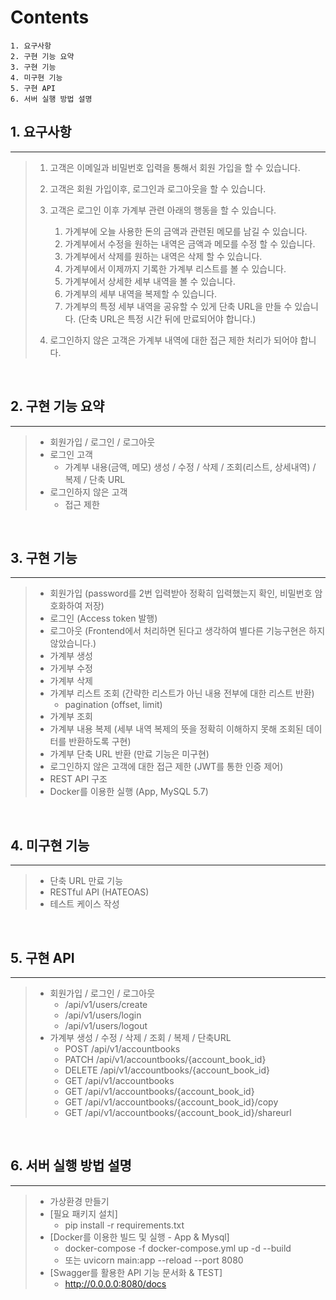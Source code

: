 Contents
========

```
1. 요구사항
2. 구현 기능 요약
3. 구현 기능
4. 미구현 기능
5. 구현 API
6. 서버 실행 방법 설명

```

## 1. 요구사항
---------
>1. 고객은 이메일과 비밀번호 입력을 통해서 회원 가입을 할 수 있습니다. 
>2. 고객은 회원 가입이후, 로그인과 로그아웃을 할 수 있습니다. 
>3. 고객은 로그인 이후 가계부 관련 아래의 행동을 할 수 있습니다. 
>    1. 가계부에 오늘 사용한 돈의 금액과 관련된 메모를 남길 수 있습니다. 
>    2. 가계부에서 수정을 원하는 내역은 금액과 메모를 수정 할 수 있습니다. 
>    3. 가계부에서 삭제를 원하는 내역은 삭제 할 수 있습니다. 
>    4. 가계부에서 이제까지 기록한 가계부 리스트를 볼 수 있습니다. 
>    5. 가계부에서 상세한 세부 내역을 볼 수 있습니다. 
>    6. 가계부의 세부 내역을 복제할 수 있습니다.
>    7. 가계부의 특정 세부 내역을 공유할 수 있게 단축 URL을 만들 수 있습니다.
>    (단축 URL은 특정 시간 뒤에 만료되어야 합니다.)
>
>4. 로그인하지 않은 고객은 가계부 내역에 대한 접근 제한 처리가 되어야 합니다.

<br/>

## 2. 구현 기능 요약
-------------
>+ 회원가입 / 로그인 / 로그아웃  
>+ 로그인 고객  
>   + 가계부 내용(금액, 메모) 생성 / 수정 / 삭제 / 조회(리스트, 상세내역) / 복제 / 단축 URL
>+ 로그인하지 않은 고객  
>   + 접근 제한

<br/>

## 3. 구현 기능
-------------
>+ 회원가입 (password를 2번 입력받아 정확히 입력했는지 확인, 비밀번호 암호화하여 저장)
>+ 로그인 (Access token 발행)
>+ 로그아웃 (Frontend에서 처리하면 된다고 생각하여 별다른 기능구현은 하지 않았습니다.)
>+ 가계부 생성
>+ 가게부 수정
>+ 가계부 삭제
>+ 가계부 리스트 조회 (간략한 리스트가 아닌 내용 전부에 대한 리스트 반환)
>   + pagination (offset, limit)
>+ 가계부 조회
>+ 가계부 내용 복제 (세부 내역 복제의 뜻을 정확히 이해하지 못해 조회된 데이터를 반환하도록 구현)
>+ 가계부 단축 URL 반환 (만료 기능은 미구현)
>+ 로그인하지 않은 고객에 대한 접근 제한 (JWT를 통한 인증 제어)
>+ REST API 구조
>+ Docker를 이용한 실행 (App, MySQL 5.7)

<br/>

## 4. 미구현 기능
-------------
>+ 단축 URL 만료 기능
>+ RESTful API (HATEOAS)
>+ 테스트 케이스 작성

<br/>

## 5. 구현 API
-------------
>+ 회원가입 / 로그인 / 로그아웃
>   + /api/v1/users/create
>   + /api/v1/users/login
>   + /api/v1/users/logout
>+ 가계부 생성 / 수정 / 삭제 / 조회 / 복제 / 단축URL
>   + POST  /api/v1/accountbooks
>   + PATCH /api/v1/accountbooks/{account_book_id}
>   + DELETE    /api/v1/accountbooks/{account_book_id}
>   + GET   /api/v1/accountbooks
>   + GET   /api/v1/accountbooks/{account_book_id}
>   + GET   /api/v1/accountbooks/{account_book_id}/copy
>   + GET   /api/v1/accountbooks/{account_book_id}/shareurl

<br/>

## 6. 서버 실행 방법 설명
-------------
>+ 가상환경 만들기
>+ [필요 패키지 설치]
>   + pip install -r requirements.txt
>+ [Docker를 이용한 빌드 및 실행 - App & Mysql]
>   + docker-compose -f docker-compose.yml up -d --build
>   + 또는 uvicorn main:app --reload --port 8080
>+ [Swagger를 활용한 API 기능 문서화 & TEST]
>   + http://0.0.0.0:8080/docs

<br/>